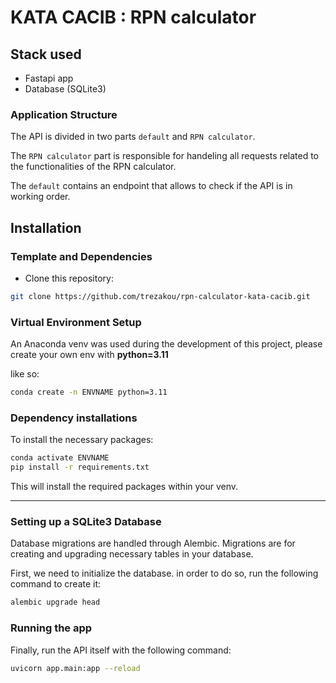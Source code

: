 # KATA CACIB : RPN calculator

## Stack used

* Fastapi app
* Database (SQLite3)

### Application Structure

The API is divided in two parts `default` and `RPN calculator`.

The `RPN calculator` part is responsible for handeling all requests related to the functionalities of the RPN calculator.

The `default` contains an endpoint that allows to check if the API is in working order.

## Installation

### Template and Dependencies

* Clone this repository:

 ```zsh
 git clone https://github.com/trezakou/rpn-calculator-kata-cacib.git
 ```

### Virtual Environment Setup

An Anaconda venv was used during the development of this project, please create your own env with **python=3.11**

like so:

```bash
conda create -n ENVNAME python=3.11
```

### Dependency installations

To install the necessary packages:

```bash
conda activate ENVNAME
pip install -r requirements.txt
```

This will install the required packages within your venv.

---

### Setting up a SQLite3 Database

Database migrations are handled through Alembic. Migrations are for creating and upgrading necessary tables in your database.

First, we need to initialize the database. in order to do so, run the following command to create it:

```zsh
alembic upgrade head
```

### Running the app

Finally, run the API itself with the following command:

```zsh
uvicorn app.main:app --reload
```

